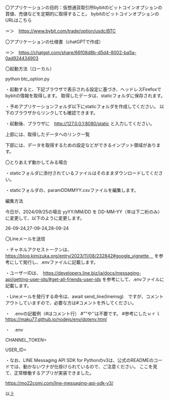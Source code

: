 〇アプリケーションの目的：仮想通貨取引所bybitのビットコインオプションの買値、売値などを定期的に取得すること。
bybitのビットコインオプションのURLはこちら　

＝＞　https://www.bybit.com/trade/option/usdc/BTC

〇アプリケーションの仕様書（chatGPTで作成）　

＝＞　https://chatgpt.com/share/66f08d8b-d5d4-8002-ba5a-0ad924434903

〇起動方法（ローカル）

python btc_option.py

・起動すると、下記ブラウザで表示される設定に基づき、ヘッドレスFirefoxでbybitの情報を取得します。
取得したデータは、staticフォルダに保存されます。

・予めアプリケーションフォルダ以下にstaticフォルダを作成してください。
以下のブラウザからリンクしても確認できます。

・起動後、ブラウザに　http://127.0.0.1:8080/static と入力してください。

上部には、取得したデータへのリンク一覧

下部には、データを取得するための設定などができるインプット領域があります。

〇とりあえず動かしてみる場合

・staticフォルダに添付されているファイルはそのままダウンロードしてください。

・staticフォルダの、paramDDMMYY.csvファイルを編集します。

編集方法

今日が、2024/09/25の場合 yyYY/MM/DD を DD-MM-YY（年は下二桁のみ）に変更して、以下のように変更します。

26-09-24,27-09-24,28-09-24

〇Lineメールを送信

・チャネルアクセストークンは、　https://blog.kimizuka.org/entry/2023/11/08/232842#google_vignette　
を参考にして発行し、.envファイルに記載します。

・ユーザーIDは、　https://developers.line.biz/ja/docs/messaging-api/getting-user-ids/#get-all-friends-user-ids
を参考にして、.envファイルに記載します。

・Lineメールを発行する命令は、await send_line(linemsg)　ですが、コメントアウトしていますので、必要な方は#コメントを外してください。

・　.envの記載例（#はコメント行）
#""や''は不要です。
#参考にしたｕｒｌ https://maku77.github.io/nodejs/env/dotenv.html

・　.env

CHANNEL_TOKEN=

USER_ID=

・なお、LINE Messaging API SDK for Pythonのv3は、公式のREADMEのコードでは、動かないワナが仕掛けられているので、ご注意ください。
ここを見て、正常稼働するアプリが実装できました。　

https://mo22comi.com/line-messaging-api-sdk-v3/



以上
